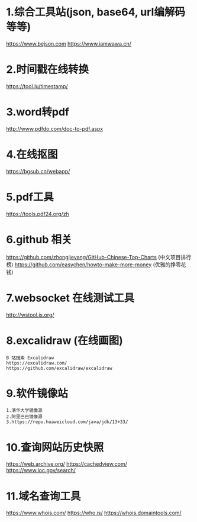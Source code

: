 # 1.综合工具站(json, base64, url编解码等等)
https://www.bejson.com
https://www.iamwawa.cn/

# 2.时间戳在线转换
https://tool.lu/timestamp/

# 3.word转pdf
http://www.pdfdo.com/doc-to-pdf.aspx

# 4.在线抠图
https://bgsub.cn/webapp/

# 5.pdf工具
https://tools.pdf24.org/zh

# 6.github 相关
https://github.com/zhongjieyang/GitHub-Chinese-Top-Charts (中文项目排行榜)
https://github.com/easychen/howto-make-more-money (优雅的挣零花钱)

# 7.websocket 在线测试工具
http://wstool.js.org/

# 8.excalidraw (在线画图)
```
B 站搜索 Excalidraw
https://excalidraw.com/
https://github.com/excalidraw/excalidraw
```

# 9.软件镜像站
```
1.清华大学镜像源
2.阿里巴巴镜像源
3.https://repo.huaweicloud.com/java/jdk/13+33/
```

# 10.查询网站历史快照
https://web.archive.org/
https://cachedview.com/
https://www.loc.gov/search/

# 11.域名查询工具
https://www.whois.com/
https://who.is/
https://whois.domaintools.com/
